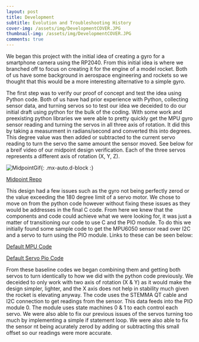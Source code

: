 ```yaml
---
layout: post
title: Development
subtitle: Evolution and Troubleshooting History
cover-img: /assets/img/DevelopmentCOVER.JPG
thumbnail-img: /assets/img/DevelopmentCOVER.JPG
comments: true
---
```


We began this project with the initial idea of creating a gyro for a smartphone camera using the RP2040. From this initial idea is where we branched off to focus on creating it for the engine of a model rocket. Both of us have some background in aerospace engineering and rockets so we thought that this would be a more interesting alternative to a simple gyro.

The first step was to verify our proof of concept and test the idea using Python code. Both of us have had prior experience with Python, collecting sensor data, and turning servos so to test our idea we deceided to do our initial draft using python for the bulk of the coding. With some work and preexisting python libraries we were able to pretty quickly get the MPU gyro sensor reading and turning the servos in all three axis of rotation. It did this by taking a measurment in radians/second and converted this into degrees. This degree value was then added or subtracted to the current servo reading to turn the servo the same amount the sensor moved. See below for a breif video of our midpoint design verification. Each of the three servos represents a different axis of rotation (X, Y, Z).



![MidpointGif](https://user-images.githubusercontent.com/114199773/210019229-04e302cc-0c6a-4adb-8808-961d9fab36dd.gif){: .mx-auto.d-block :}


[Midpoint Repo](https://github.com/mvpeters/ESE519-Team-Gimbal-Midpoint)


This design had a few issues such as the gyro not being perfectly zerod or the value exceeding the 180 degree limit of a servo motor. We chose to move on from the python code however without fixing these issues as they would be addresses in the final C code. From here we knew that the components and code could achieve what we were looking for, it was just a matter of transitioning our code to use C and the PIO module. To do this we initially found some sample code to get the MPU6050 sensor read over I2C and a servo to turn using the PIO module. Links to these can be seen below:

[Default MPU Code](https://github.com/raspberrypi/pico-examples/tree/master/i2c/mpu6050_i2c)

[Default Servo Pio Code](https://www.hackster.io/naveenbskumar/raspberry-pi-pico-drive-servo-using-pio-d7a0e7)

From these baseline codes we began combining them and getting both servos to turn identically to how we did with the python code previously. We deceided to only work with two axis of rotation (X & Y) as it would make the design simpler, lighter, and the X axis does not help in stability much given the rocket is elevating anyway. The code uses the STEMMA QT cable and I2C connection to get readings from the sensor. This data feeds into the PIO module 0. The module uses state machines 0 & 1 to each control each servo. We were also able to fix our previous issues of the servos turning too much by implementing a simple if statement loop. We were also able to fix the sensor nt being acurately zerod by adding or subtracting this small offset so our readings were more accurate.
